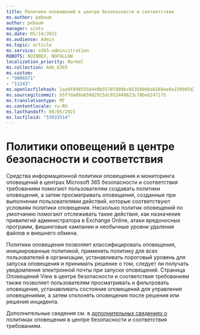 ```yaml
---
title: Политики оповещений в центре безопасности и соответствия
ms.author: pebaum
author: pebaum
manager: scotv
ms.date: 05/14/2021
ms.audience: Admin
ms.topic: article
ms.service: o365-administration
ROBOTS: NOINDEX, NOFOLLOW
localization_priority: Normal
ms.collection: Adm_O365
ms.custom:
- "9006571"
- "11243"
ms.openlocfilehash: 1aa9f898555b440b55707889bc85358986a6568ee6a159985d2e60041cff7750
ms.sourcegitcommit: b5f7da89a650d2915dc652449623c78be6247175
ms.translationtype: MT
ms.contentlocale: ru-RU
ms.lasthandoff: 08/05/2021
ms.locfileid: "53933514"
---
```

# <a name="alert-policies-in-the-security-and-compliance-center"></a>Политики оповещений в центре безопасности и соответствия

Средства информационной политики оповещения и мониторинга оповещений в центрах Microsoft 365 безопасности и соответствия требованиям помогают пользователям создавать политики оповещения, а затем просматривать оповещения, созданные при выполнении пользователями действий, которые соответствуют условиям политики оповещения. Несколько политик оповещений по умолчанию помогают отслеживать такие действия, как назначение привилегий администратора в Exchange Online, атаки вредоносных программ, фишинговые кампании и необычные уровни удаления файлов и внешнего обмена.

Политики оповещения позволяет классифицировать оповещения, инициированные политикой, применять политику для всех пользователей в организации, устанавливать пороговый уровень для запуска оповещения и принимать решение о том, следует ли получать уведомления электронной почты при запуске оповещений. Страница Оповещений View в центре безопасности и соответствия требованиям также позволяет пользователям просматривать и фильтровать оповещения, устанавливать состояние оповещений для управления оповещениями, а затем отклонять оповещения после решения или решения инцидента.

Дополнительные сведения см. в [дополнительных сведениях о](/microsoft-365/compliance/alert-policies) политиках оповещения в центре безопасности и соответствия требованиям.